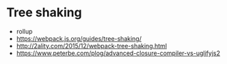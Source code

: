 # Tree shaking

* rollup
* https://webpack.js.org/guides/tree-shaking/
* http://2ality.com/2015/12/webpack-tree-shaking.html
* https://www.peterbe.com/plog/advanced-closure-compiler-vs-uglifyjs2
